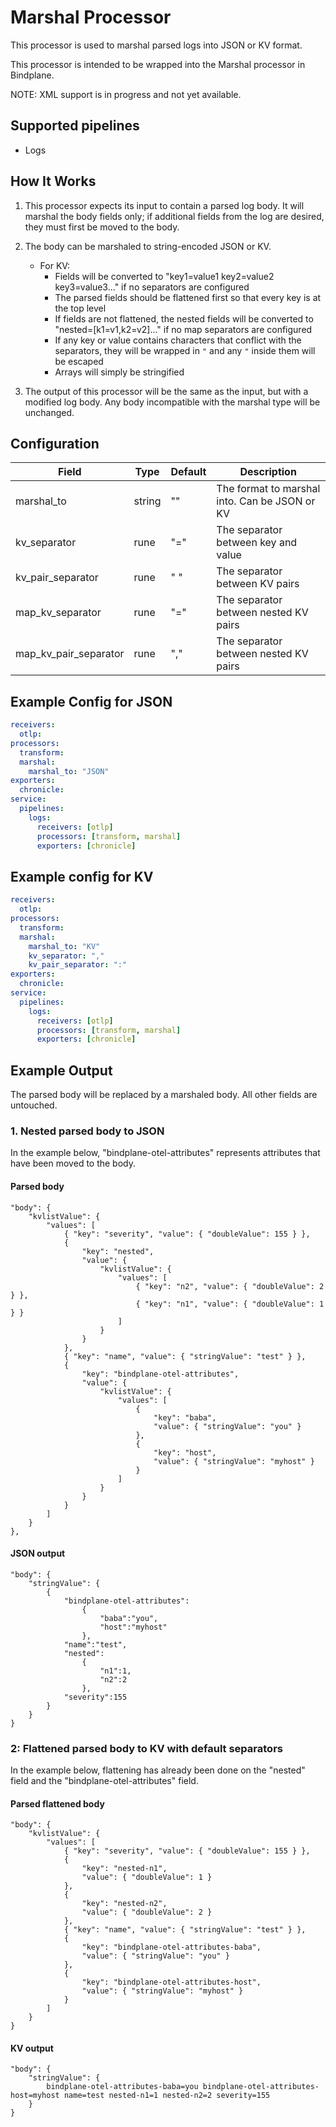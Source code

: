 # Marshal Processor

This processor is used to marshal parsed logs into JSON or KV format.

This processor is intended to be wrapped into the Marshal processor in Bindplane.

NOTE: XML support is in progress and not yet available.

## Supported pipelines

- Logs

## How It Works

1. This processor expects its input to contain a parsed log body. It will marshal the body fields only; if additional fields from the log are desired, they must first be moved to the body.

2. The body can be marshaled to string-encoded JSON or KV.

   - For KV:
     - Fields will be converted to "key1=value1 key2=value2 key3=value3..." if no separators are configured
     - The parsed fields should be flattened first so that every key is at the top level
     - If fields are not flattened, the nested fields will be converted to "nested=[k1=v1,k2=v2]..." if no map separators are configured
     - If any key or value contains characters that conflict with the separators, they will be wrapped in `"` and any `"` inside them will be escaped
     - Arrays will simply be stringified

3. The output of this processor will be the same as the input, but with a modified log body. Any body incompatible with the marshal type will be unchanged.

## Configuration

| Field                 | Type   | Default | Description                                   |
| --------------------- | ------ | ------- | --------------------------------------------- |
| marshal_to            | string | ""      | The format to marshal into. Can be JSON or KV |
| kv_separator          | rune   | "="     | The separator between key and value           |
| kv_pair_separator     | rune   | " "     | The separator between KV pairs                |
| map_kv_separator      | rune   | "="     | The separator between nested KV pairs         |
| map_kv_pair_separator | rune   | ","     | The separator between nested KV pairs         |

## Example Config for JSON

```yaml
receivers:
  otlp:
processors:
  transform:
  marshal:
    marshal_to: "JSON"
exporters:
  chronicle:
service:
  pipelines:
    logs:
      receivers: [otlp]
      processors: [transform, marshal]
      exporters: [chronicle]
```

## Example config for KV

```yaml
receivers:
  otlp:
processors:
  transform:
  marshal:
    marshal_to: "KV"
    kv_separator: ","
    kv_pair_separator: ":"
exporters:
  chronicle:
service:
  pipelines:
    logs:
      receivers: [otlp]
      processors: [transform, marshal]
      exporters: [chronicle]
```

## Example Output

The parsed body will be replaced by a marshaled body. All other fields are untouched.

### 1. Nested parsed body to JSON

In the example below, "bindplane-otel-attributes" represents attributes that have been moved to the body.

#### Parsed body

```
"body": {
    "kvlistValue": {
        "values": [
            { "key": "severity", "value": { "doubleValue": 155 } },
            {
                "key": "nested",
                "value": {
                    "kvlistValue": {
                        "values": [
                            { "key": "n2", "value": { "doubleValue": 2 } },
                            { "key": "n1", "value": { "doubleValue": 1 } }
                        ]
                    }
                }
            },
            { "key": "name", "value": { "stringValue": "test" } },
            {
                "key": "bindplane-otel-attributes",
                "value": {
                    "kvlistValue": {
                        "values": [
                            {
                                "key": "baba",
                                "value": { "stringValue": "you" }
                            },
                            {
                                "key": "host",
                                "value": { "stringValue": "myhost" }
                            }
                        ]
                    }
                }
            }
        ]
    }
},

```

#### JSON output

```
"body": {
    "stringValue": {
        {
            "bindplane-otel-attributes":
                {
                    "baba":"you",
                    "host":"myhost"
                },
            "name":"test",
            "nested":
                {
                    "n1":1,
                    "n2":2
                },
            "severity":155
        }
    }
}
```

### 2: Flattened parsed body to KV with default separators

In the example below, flattening has already been done on the "nested" field and the "bindplane-otel-attributes" field.

#### Parsed flattened body

```
"body": {
    "kvlistValue": {
        "values": [
            { "key": "severity", "value": { "doubleValue": 155 } },
            {
                "key": "nested-n1",
                "value": { "doubleValue": 1 }
            },
            {
                "key": "nested-n2",
                "value": { "doubleValue": 2 }
            },
            { "key": "name", "value": { "stringValue": "test" } },
            {
                "key": "bindplane-otel-attributes-baba",
                "value": { "stringValue": "you" }
            },
            {
                "key": "bindplane-otel-attributes-host",
                "value": { "stringValue": "myhost" }
            }
        ]
    }
}
```

#### KV output

```
"body": {
    "stringValue": {
        bindplane-otel-attributes-baba=you bindplane-otel-attributes-host=myhost name=test nested-n1=1 nested-n2=2 severity=155
    }
}
```
